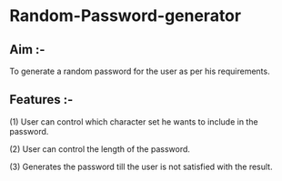 # Random-Password-generator
## Aim :-
To generate a random password for the user as per his requirements.

## Features :-
(1) User can control which character set he wants to include in the password.

(2) User can control the length of the password.

(3) Generates the password till the user is not satisfied with the result.
